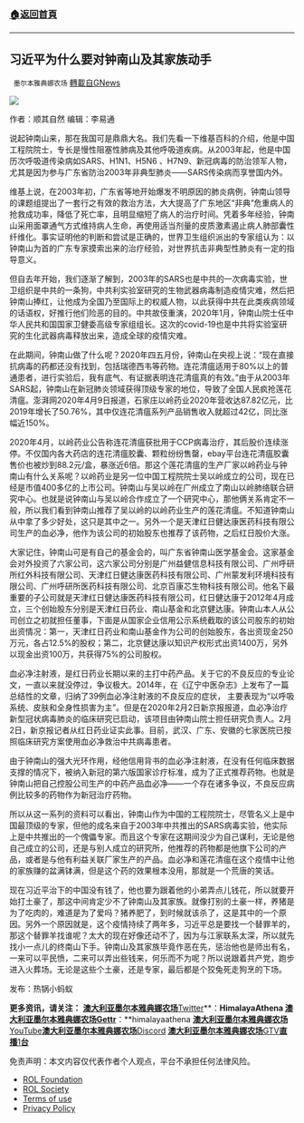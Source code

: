 ###  [:house:返回首頁](https://github.com/ourhimalayas/txt)
---


## 习近平为什么要对钟南山及其家族动手
` 墨尔本雅典娜农场` [轉載自GNews](https://gnews.org/zh-hans/1652005/)

![](https://assets.gnews.org/wp-content/uploads/2021/11/钟南山.jpg)

作者：顺其自然
编辑：李易通

说起钟南山来，那在我国可是鼎鼎大名。我们先看一下维基百科的介绍，他是中国工程院院士，专长是慢性阻塞性肺病及其他呼吸道疾病。从2003年起，他是中国历次呼吸道传染病如SARS、H1N1、H5N6 、H7N9、新冠病毒的防治领军人物，尤其是因为参与广东省防治2003年非典型肺炎——SARS传染病而享誉国内外。

维基上说，在2003年初，广东省等地开始爆发不明原因的肺炎病例，钟南山领导的课题组提出了一套行之有效的救治方法，大大提高了广东地区“非典”危重病人的抢救成功率，降低了死亡率，且明显缩短了病人的治疗时间。凭着多年经验，钟南山采用面罩通气方式维持病人生命，再使用适当剂量的皮质激素遏止病人肺部囊性纤维化。事实证明他的判断和尝试是正确的，世界卫生组织派出的专家组认为：以钟南山为首的广东专家摸索出来的治疗经验，对世界抗击非典型性肺炎有一定的指导意义。

但自去年开始，我们逐渐了解到，2003年的SARS也是中共的一次病毒实验，世卫组织是中共的一条狗，中共利实验室研究的生物武器病毒制造疫情灾难，然后把钟南山捧红，让他成为全国乃至国际上的权威人物，以此获得中共在此类疾病领域的话语权，好推行他们险恶的目的。中共故伎重演，2020年1月，钟南山院士任中华人民共和国国家卫健委高级专家组组长。这次的covid-19也是中共将实验室研究的生化武器病毒释放出来，造成全球的疫情灾难。

在此期间，钟南山做了什么呢？2020年四五月份，钟南山在央视上说：“现在直接抗病毒的药都还没有找到，包括瑞德西韦等药物。连花清瘟适用于80%以上的普通患者，进行实验后，我有底气、有证据表明连花清瘟真的有效。”由于从2003年SARS起，钟南山在新冠肺炎领域获得顶级专家的地位，导致了全国人民疯抢莲花清瘟。澎湃网2020年4月9日报道，石家庄以岭药业2020年营收达87.82亿元，比2019年增长了50.76%，其中仅连花清瘟系列产品销售收入就超过42亿，同比涨幅近150%。

2020年4月，以岭药业公告称连花清瘟获批用于CCP病毒治疗，其后股价连续涨停。不仅国内各大药店的连花清瘟胶囊、颗粒纷纷售罄，ebay平台连花清瘟胶囊售价也被炒到88.2元/盒，暴涨近6倍。那这个莲花清瘟的生产厂家以岭药业与钟南山有什么关系呢？以岭药业是另一位中国工程院院士吴以岭成立的公司，现在已经是市值400多亿的上市公司。钟南山与吴以岭在广州成立了南山以岭肺络联合研究中心。也就是说钟南山与吴以岭合作成立了一个研究中心，那他俩关系肯定不一般，所以我们看到钟南山推荐了吴以岭的以岭药业生产的莲花清瘟。不知道钟南山从中拿了多少好处，这只是其中之一。另外一个是天津红日健达康医药科技有限公司生产的血必净，他作为该公司的初始股东也推荐了该药物，之后红日股价大涨。

大家记住，钟南山可是有自己的基金会的，叫广东省钟南山医学基金会。这家基金会对外投资了六家公司，这六家公司分别是广州益健信息科技有限公司、广州呼研所红外科技有限公司、天津红日健达康医药科技有限公司、广州蒙发利环境科技有限公司、广州呼研所医药科技有限公司、北京百康芯生物科技有限公司。他名下最重要的子公司就是天津红日健达康医药科技有限公司，红日健达康于2012年4月成立，三个创始股东分别是天津红日药业、南山基金和北京健达康。钟南山本人从公司创立之初就担任董事，下面是从国家企业信用公示系统截取的该公司股东的初始出资情况：第一，天津红日药业和南山基金作为公司的创始股东，各出资现金250万元，各占12.5%的股权；第二，北京健达康以知识产权形式出资1400万，另外以现金出资100万，共获得75%的公司股权。

血必净注射液，是红日药业长期以来的主打中药产品。关于它的不良反应的专业论文，一直以来就没停过，争议极大。2014年，在《辽宁中医杂志》上发布了一篇总结性的文章，归纳了39例血必净注射液的不良反应的症状， 主要表现为“以呼吸系统、皮肤和全身性损害为主”。但是在2020年2月2日新京报报道，血必净治疗新型冠状病毒肺炎的临床研究已启动，该项目由钟南山院士担任研究负责人。2月2日，新京报记者从红日药业证实此事。目前，武汉、广东、安徽的七家医院已按照临床研究方案使用血必净救治中共病毒患者。

由于钟南山的强大光环作用，经他信用背书的血必净注射液，在没有任何临床数据支撑的情况下，被纳入新冠的第六版国家诊疗标准，成为了正式推荐药物。也就是钟南山把自己控股公司生产的中药产品血必净——一个存在诸多争议，不良反应病例比较多的药物作为新冠治疗药物。

所以从这一系列的资料可以看出，钟南山作为中国的工程院院士，尽管名义上是中国最顶级的专家，但他的成名来自于2003年中共推出的SARS病毒实验，他实际上是中共推出的一个傀儡专家。而且这个专家在这期间没少为自己谋利，无论是他自己成立的公司，还是与别人成立的研究所，他推荐的药物都是他旗下公司的产品，或者是与他有利益关联厂家生产的产品。血必净和莲花清瘟在这个疫情中让他的家族赚的盆满钵满，但是这个药的效果根本没用，那就是一个荒唐的笑话。

现在习近平治下的中国没有钱了，他也要为跟着他的小弟弄点儿钱花，所以就要开始打土豪了，那这中间肯定少不了钟南山及其家族。就像打别的土豪一样，养猪是为了吃肉的，难道是为了爱吗？猪养肥了，到时候就该杀了，这是其中的一个原因。另外一个原因就是，这个疫情持续了两年多，习近平总是要找一个替罪羊的，那这个替罪羊找谁呢？太大的现在好像还动不了，因为与江家联系太深，所以就先找小一点儿的终南山下手。钟南山及其家族毕竟作恶在先，惩治他也是师出有名，一来可以平民愤，二来可以弄出些钱来，何乐而不为呢？所以说跟着共产党，跑步进入火葬场。无论是这些个土豪，还是专家，最后都是个狡兔死走狗烹的下场。

发布：热锅小蚂蚁

**更多资讯，请关注：**
[**澳大利亚墨尔本雅典娜农场**Twitter](https://twitter.com/HimalayaAthena1)**：**HimalayaAthena
[**澳大利亚墨尔本雅典娜农场**Gettr](https://www.gettr.com/user/himalayaathena)**：**himalayaathena
[**澳大利亚墨尔本雅典娜农场**YouTube](https://youtube.com/channel/UC-tz4lmA7mG3FzYbylgqjTQ)[**澳大利亚墨尔本雅典娜农场**Discord](https://discord.gg/76QVRChsgU)
[**澳大利亚墨尔本雅典娜农场**GTV**直播**1**台**](https://www.gtv.org/user/5f72f8f60cd82c6bb6a248a6)

 

免责声明：本文内容仅代表作者个人观点，平台不承担任何法律风险。

- [ROL Foundation](https://rolfoundation.org/)
- [ROL Society](https://rolsociety.org/)
- [Terms of use](https://gnews.org/terms-of-use-3/)
- [Privacy Policy](https://gnews.org/privacy-policy/)
